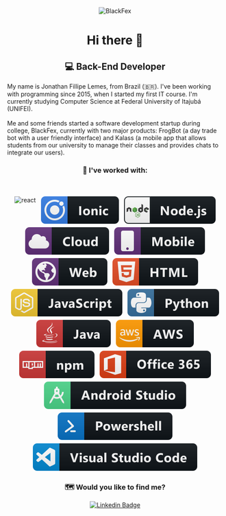 <p align="center">
<img src="https://github.com/theoxys/theoxys/blob/master/linkedinCover.png" alt="BlackFex" style="vertical-align:top; margin:4px">
</p>
<div align="center">
<h1>Hi there 👋</h1>
</div>

<div align="center">
<h2>💻 Back-End Developer</h2>
</div>

My name is Jonathan Fillipe Lemes, from Brazil (🇧🇷). I've been working with programming since 2015, when I started my first IT course. I'm currently studying Computer Science at Federal University of Itajubá (UNIFEI).
<br><br>
Me and some friends started a software development startup during college, BlackFex, currently with two major products: FrogBot (a day trade bot with a user friendly interface) and Kalass (a mobile app that allows students from our university to manage their classes and provides chats to integrate our users).

<div align="center">
<h3>🧐 I've worked with:</h3>
<br>
<p align="center">
  <img src="https://github.com/Quadrified/Quadrified/blob/master/assets/svg/dev/frameworks/react.svg" alt="react" style="vertical-align:top; margin:4px">
  <img src="https://github.com/MikeCodesDotNET/ColoredBadges/blob/master/svg/dev/frameworks/ionic.svg" alt="ionic" style="vertical-align:top; margin:4px">
  <img src="https://github.com/MikeCodesDotNET/ColoredBadges/blob/master/svg/dev/frameworks/nodejs.svg" alt="noddejs" style="vertical-align:top; margin:4px">
  <img src="https://github.com/MikeCodesDotNET/ColoredBadges/blob/master/svg/dev/misc/cloud.svg" alt="cloud" style="vertical-align:top; margin:4px">
  <img src="https://github.com/MikeCodesDotNET/ColoredBadges/blob/master/svg/dev/misc/mobile.svg" alt="mobile" style="vertical-align:top; margin:4px">
  <img src="https://github.com/MikeCodesDotNET/ColoredBadges/blob/master/svg/dev/misc/web.svg" alt="web" style="vertical-align:top; margin:4px">
  <img src="https://github.com/MikeCodesDotNET/ColoredBadges/blob/master/svg/dev/languages/html.svg" alt="html" style="vertical-align:top; margin:4px">
  <img src="https://github.com/MikeCodesDotNET/ColoredBadges/blob/master/svg/dev/languages/js.svg" alt="javascript" style="vertical-align:top; margin:4px">
  <img src="https://github.com/MikeCodesDotNET/ColoredBadges/blob/master/svg/dev/languages/python.svg" alt="python" style="vertical-align:top; margin:4px">
  <img src="https://github.com/MikeCodesDotNET/ColoredBadges/blob/master/svg/dev/languages/java.svg" alt="java" style="vertical-align:top; margin:4px">
  <img src="https://github.com/MikeCodesDotNET/ColoredBadges/blob/master/svg/dev/services/aws.svg" alt="aws" style="vertical-align:top; margin:4px">
  <img src="https://github.com/MikeCodesDotNET/ColoredBadges/blob/master/svg/dev/services/npm.svg" alt="npm" style="vertical-align:top; margin:4px">
  <img src="https://github.com/MikeCodesDotNET/ColoredBadges/blob/master/svg/dev/services/office_365.svg" alt="office_365" style="vertical-align:top; margin:4px">
  <img src="https://github.com/MikeCodesDotNET/ColoredBadges/blob/master/svg/dev/tools/android_studio.svg" alt="android_studio" style="vertical-align:top; margin:4px">
  <img src="https://github.com/MikeCodesDotNET/ColoredBadges/blob/master/svg/dev/tools/powershell.svg" alt="powershell" style="vertical-align:top; margin:4px">
  <img src="https://github.com/MikeCodesDotNET/ColoredBadges/blob/master/svg/dev/tools/visualstudio_code.svg" alt="visualstudio_code" style="vertical-align:top; margin:4px">
</p>

### 🗺 Would you like to find me?

[![Linkedin Badge](https://img.shields.io/badge/-LinkedIn-blue?style=flat-square&logo=Linkedin&logoColor=white&link=https://www.linkedin.com/in/jonathanfillipelemes/)](https://www.linkedin.com/in/jonathanfillipelemes/)

</div>
<!--
**JonathanLemes/JonathanLemes** is a ✨ _special_ ✨ repository because its `README.md` (this file) appears on your GitHub profile.

Here are some ideas to get you started:

- 🔭 I’m currently working on ...
- 🌱 I’m currently learning ...
- 👯 I’m looking to collaborate on ...
- 🤔 I’m looking for help with ...
- 💬 Ask me about ...
- 📫 How to reach me: ...
- 😄 Pronouns: ...
- ⚡ Fun fact: ...
-->
